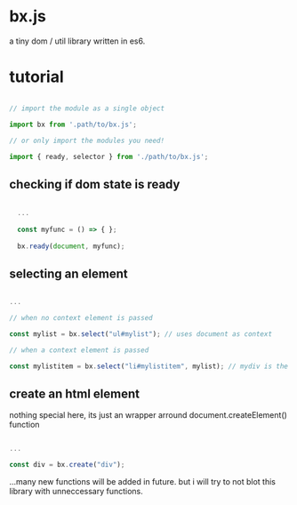 # bx.js
a tiny dom / util library written in es6.

# tutorial

```javascript

// import the module as a single object

import bx from '.path/to/bx.js';

// or only import the modules you need!

import { ready, selector } from './path/to/bx.js';

```

## checking if dom state is ready

```javascript
  
  ...
  
  const myfunc = () => { };
  
  bx.ready(document, myfunc);

```
## selecting an element

```javascript

...

// when no context element is passed

const mylist = bx.select("ul#mylist"); // uses document as context

// when a context element is passed

const mylistitem = bx.select("li#mylistitem", mylist); // mydiv is the context element

```
## create an html element

nothing special here, its just an wrapper arround document.createElement() function

```javascript

...

const div = bx.create("div");

```

...many new functions will be added in future. but i will try to not blot this library with unneccessary functions.
